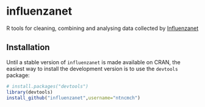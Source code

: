 influenzanet
============

R tools for cleaning, combining and analysing data collected by [Influenzanet](https://www.influenzanet.eu)

## Installation

Until a stable version of `influenzanet` is made available on CRAN, the easiest way to install the development version is to use the `devtools` package:

```r
# install.packages("devtools")
library(devtools)
install_github("influenzanet",username="ntncmch")
```

    
